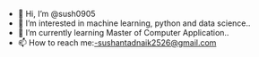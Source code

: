 - 👋 Hi, I’m @sush0905
- 👀 I’m interested in machine learning, python and data science..
- 🌱 I’m currently learning Master of Computer Application..
- 📫 How to reach me:-sushantadnaik2526@gmail.com

<!---
sush0905/sush0905 is a ✨ special ✨ repository because its `README.md` (this file) appears on your GitHub profile.
You can click the Preview link to take a look at your changes.
--->
